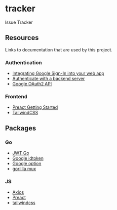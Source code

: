 # tracker

Issue Tracker

## Resources

Links to documentation that are used by this project.

### Authentication

* [Integrating Google Sign-In into your web app](https://developers.google.com/identity/sign-in/web/sign-in)
* [Authenticate with a backend server](https://developers.google.com/identity/sign-in/web/backend-auth)
* [Google OAuth2 API](https://pkg.go.dev/google.golang.org/api/oauth2/v2)

### Frontend

* [Preact Getting Started](https://preactjs.com/guide/v10/getting-started)
* [TailwindCSS](https://v1.tailwindcss.com/)

## Packages

### Go

* [JWT Go](https://github.com/dgrijalva/jwt-go)
* [Google idtoken](https://pkg.go.dev/google.golang.org/api/idtoken)
* [Google option](https://pkg.go.dev/google.golang.org/api/option)
* [gorillla mux](https://github.com/gorilla/mux)

### JS

* [Axios](https://github.com/axios/axios)
* [Preact](https://preactjs.com)
* [tailwindcss](https://tailwindcss.com/)
